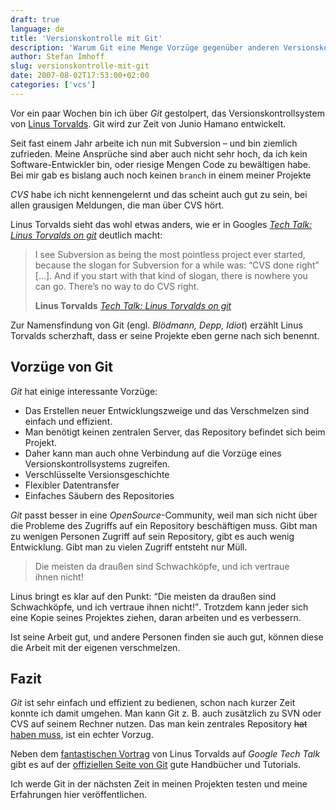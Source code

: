 ```yaml
---
draft: true
language: de
title: 'Versionskontrolle mit Git'
description: 'Warum Git eine Menge Vorzüge gegenüber anderen Versionskontrollsystemen bietet und es sich lohnt das relative neue VCS näher anzusehen.'
author: Stefan Imhoff
slug: versionskontrolle-mit-git
date: 2007-08-02T17:53:00+02:00
categories: ['vcs']
---
```


Vor ein paar Wochen bin ich über _Git_ gestolpert, das Versionskontrollsystem von [Linus Torvalds](https://en.wikipedia.org/wiki/Linus_Torvalds 'Linus Torvalds - Wikipedia, the free encyclopedia'). Git wird zur Zeit von Junio Hamano entwickelt.

Seit fast einem Jahr arbeite ich nun mit Subversion – und bin ziemlich zufrieden. Meine Ansprüche sind aber auch nicht sehr hoch, da ich kein Software-Entwickler bin, oder riesige Mengen Code zu bewältigen habe. Bei mir gab es bislang auch noch keinen `branch` in einem meiner Projekte

_CVS_ habe ich nicht kennengelernt und das scheint auch gut zu sein, bei allen grausigen Meldungen, die man über CVS hört.

Linus Torvalds sieht das wohl etwas anders, wie er in Googles <cite>[Tech Talk: Linus Torvalds on git](https://www.youtube.com/watch?v=4XpnKHJAok8)</cite> deutlich macht:

<blockquote>
  <p>I see Subversion as being the most pointless project ever started, because the slogan for Subversion for a while was: <q lang="en">CVS done right</q> […]. And if you start with that kind of slogan, there is nowhere you can go. There’s no way to do CVS right.</p>
  <footer>
    <strong>Linus Torvalds</strong>
    <cite>
      <a href="https://www.youtube.com/watch?v=4XpnKHJAok8">
        Tech Talk: Linus Torvalds on git
      </a>
    </cite>
  </footer>
</blockquote>

Zur Namensfindung von Git (engl. <em>Blödmann, Depp, Idiot</em>) erzählt Linus Torvalds scherzhaft, dass er seine Projekte eben gerne nach sich benennt.

## Vorzüge von Git

_Git_ hat einige interessante Vorzüge:

- Das Erstellen neuer Entwicklungszweige und das Verschmelzen sind einfach und effizient.
- Man benötigt keinen zentralen Server, das Repository befindet sich beim Projekt.
- Daher kann man auch ohne Verbindung auf die Vorzüge eines Versionskontrollsystems zugreifen.
- Verschlüsselte Versionsgeschichte
- Flexibler Datentransfer
- Einfaches Säubern des Repositories

_Git_ passt besser in eine _OpenSource_-Community, weil man sich nicht über die Probleme des Zugriffs auf ein Repository beschäftigen muss.
Gibt man zu wenigen Personen Zugriff auf sein Repository, gibt es auch wenig Entwicklung. Gibt man zu vielen Zugriff entsteht nur Müll.

<blockquote lang="de" class="pullquote">
  <p>Die meisten da draußen sind Schwachköpfe, und ich vertraue ihnen&nbsp;nicht!</p>
</blockquote>

Linus bringt es klar auf den Punkt: <q>Die meisten da draußen sind Schwachköpfe, und ich vertraue ihnen nicht!</q>. Trotzdem kann jeder sich eine Kopie seines Projektes ziehen, daran arbeiten und es verbessern.

Ist seine Arbeit gut, und andere Personen finden sie auch gut, können diese die Arbeit mit der eigenen verschmelzen.

## Fazit

_Git_ ist sehr einfach und effizient zu bedienen, schon nach kurzer Zeit konnte ich damit umgehen. Man kann Git z. B. auch zusätzlich zu SVN oder CVS auf seinem Rechner nutzen. Das man kein zentrales Repository <del>hat</del> <ins>haben muss</ins>, ist ein echter Vorzug.

Neben dem [fantastischen Vortrag](https://www.youtube.com/watch?v=4XpnKHJAok8) von Linus Torvalds auf _Google Tech Talk_ gibt es auf der [offiziellen Seite von Git](https://git-scm.com/) gute Handbücher und Tutorials.

Ich werde Git in der nächsten Zeit in meinen Projekten testen und meine Erfahrungen hier veröffentlichen.
